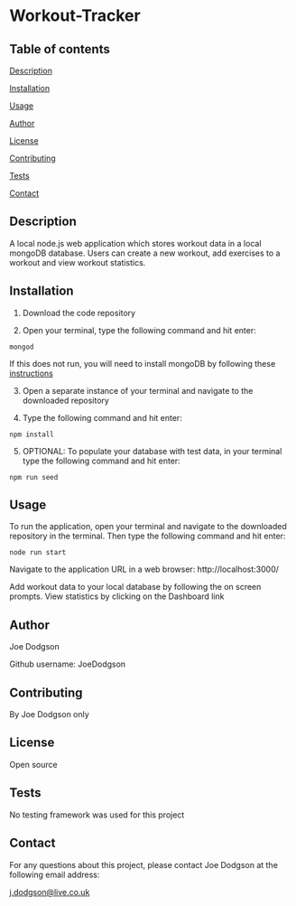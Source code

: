 # Workout-Tracker

## Table of contents
[Description](#description)

[Installation](#installation)

[Usage](#usage)

[Author](#author)

[License](#license)

[Contributing](#contributing)

[Tests](#tests)

[Contact](#contact)


## Description
A local node.js web application which stores workout data in a local mongoDB database. Users can create a new workout, add exercises to a workout and view workout statistics.

## Installation
1. Download the code repository

2. Open your terminal, type the following command and hit enter:

`mongod`

If this does not run, you will need to install mongoDB by following these [instructions](https://docs.mongodb.com/manual/installation/)

3. Open a separate instance of your terminal and navigate to the downloaded repository

4. Type the following command and hit enter:

`npm install`

5. OPTIONAL: To populate your database with test data, in your terminal type the following command and hit enter:

`npm run seed`

## Usage
To run the application, open your terminal and navigate to the downloaded repository in the terminal. Then type the following command and hit enter:

`node run start`

Navigate to the application URL in a web browser: http://localhost:3000/

Add workout data to your local database by following the on screen prompts. View statistics by clicking on the Dashboard link

## Author
Joe Dodgson

Github username: JoeDodgson

## Contributing
By Joe Dodgson only

## License
Open source

## Tests
No testing framework was used for this project

## Contact
For any questions about this project, please contact Joe Dodgson at the following email address:

j.dodgson@live.co.uk
